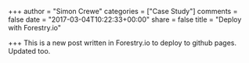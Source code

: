 +++
author = "Simon Crewe"
categories = ["Case Study"]
comments = false
date = "2017-03-04T10:22:33+00:00"
share = false
title = "Deploy with Forestry.io"

+++
This is a new post written in Forestry.io to deploy to github pages. Updated too.